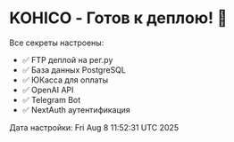 # KOHICO - Готов к деплою! 🚀

Все секреты настроены:
- ✅ FTP деплой на рег.ру  
- ✅ База данных PostgreSQL
- ✅ ЮКасса для оплаты
- ✅ OpenAI API
- ✅ Telegram Bot
- ✅ NextAuth аутентификация

Дата настройки: Fri Aug  8 11:52:31 UTC 2025
